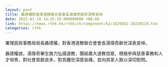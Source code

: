 ```yaml
---
layout: post
title: 聶德權對香港道教聯合會會長湯偉奇辭世深表哀悼
date: 2022-01-19 14:25:29.000000000 +08:00
link: https://news.rthk.hk/rthk/ch/component/k2/1629562-20220119.htm
categories: rthk
---
```


署理民政事務局局長聶德權，對香港道教聯合會會長湯偉奇辭世深表哀悼。 
 
聶德權說，湯偉奇畢生致力弘揚道教，團結廣大道教信眾，積極參與慈善事務和人才培育，對社會貢獻良多，對其離世深感哀痛，並向其家人致以深切慰問。
